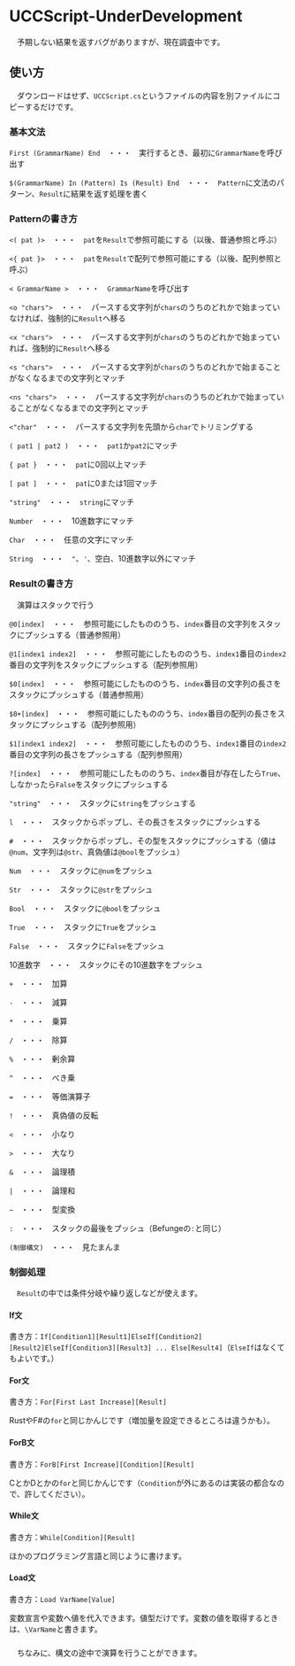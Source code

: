 # UCCScript-UnderDevelopment
　予期しない結果を返すバグがありますが、現在調査中です。
## 使い方
　ダウンロードはせず、`UCCScript.cs`というファイルの内容を別ファイルにコピーするだけです。
### 基本文法
`First (GrammarName) End`　・・・　実行するとき、最初に`GrammarName`を呼び出す

`$(GrammarName) In (Pattern) Is (Result) End`　・・・　`Pattern`に文法のパターン、`Result`に結果を返す処理を書く

### Patternの書き方
`<( pat )>`　・・・　`pat`を`Result`で参照可能にする（以後、普通参照と呼ぶ）

`<{ pat }>`　・・・　`pat`を`Result`で配列で参照可能にする（以後、配列参照と呼ぶ）

`< GrammarName >`　・・・　`GrammarName`を呼び出す

`<o "chars">`　・・・　パースする文字列が`chars`のうちのどれかで始まっていなければ、強制的に`Result`へ移る

`<x "chars">`　・・・　パースする文字列が`chars`のうちのどれかで始まっていれば、強制的に`Result`へ移る

`<s "chars">`　・・・　パースする文字列が`chars`のうちのどれかで始まることがなくなるまでの文字列とマッチ

`<ns "chars">`　・・・　パースする文字列が`chars`のうちのどれかで始まっていることがなくなるまでの文字列とマッチ

`<"char"`　・・・　パースする文字列を先頭から`char`でトリミングする

`( pat1 | pat2 )`　・・・　`pat1`か`pat2`にマッチ

`{ pat }`　・・・　`pat`に0回以上マッチ

`[ pat ]`　・・・　`pat`に0または1回マッチ

`"string"`　・・・　`string`にマッチ

`Number`　・・・　10進数字にマッチ

`Char`　・・・　任意の文字にマッチ

`String`　・・・　`"`、`'`、空白、10進数字以外にマッチ
### Resultの書き方
　演算はスタックで行う
 
`@0[index]`　・・・　参照可能にしたもののうち、`index`番目の文字列をスタックにプッシュする（普通参照用）

`@1[index1 index2]`　・・・　参照可能にしたもののうち、`index1`番目の`index2`番目の文字列をスタックにプッシュする（配列参照用）

`$0[index]`　・・・　参照可能にしたもののうち、`index`番目の文字列の長さをスタックにプッシュする（普通参照用）

`$0+[index]`　・・・　参照可能にしたもののうち、`index`番目の配列の長さをスタックにプッシュする（配列参照用）

`$1[index1 index2]`　・・・　参照可能にしたもののうち、`index1`番目の`index2`番目の文字列の長さをプッシュする（配列参照用）

`?[index]`　・・・　参照可能にしたもののうち、`index`番目が存在したら`True`、しなかったら`False`をスタックにプッシュする

`"string"`　・・・　スタックに`string`をプッシュする

`l`　・・・　スタックからポップし、その長さをスタックにプッシュする

`#`　・・・　スタックからポップし、その型をスタックにプッシュする（値は`@num`、文字列は`@str`、真偽値は`@bool`をプッシュ）

`Num`　・・・　スタックに`@num`をプッシュ

`Str`　・・・　スタックに`@str`をプッシュ

`Bool`　・・・　スタックに`@bool`をプッシュ

`True`　・・・　スタックに`True`をプッシュ

`False`　・・・　スタックに`False`をプッシュ

10進数字　・・・　スタックにその10進数字をプッシュ

`+`　・・・　加算

`-`　・・・　減算

`*`　・・・　乗算

`/`　・・・　除算

`%`　・・・　剰余算

`^`　・・・　べき乗

`=`　・・・　等価演算子

`!`　・・・　真偽値の反転

`<`　・・・　小なり

`>`　・・・　大なり

`&`　・・・　論理積

`|`　・・・　論理和

`~`　・・・　型変換

`:`　・・・　スタックの最後をプッシュ（Befungeの`:`と同じ）

`(制御構文)`　・・・　見たまんま

### 制御処理
　`Result`の中では条件分岐や繰り返しなどが使えます。
#### If文
書き方：`If[Condition1][Result1]ElseIf[Condition2][Result2]ElseIf[Condition3][Result3] ... Else[Result4]`（`ElseIf`はなくてもよいです。）
#### For文
書き方：`For[First Last Increase][Result]`

RustやF#の`for`と同じかんじです（増加量を設定できるところは違うかも）。
#### ForB文
書き方：`ForB[First Increase][Condition][Result]`

CとかDとかの`for`と同じかんじです（`Condition`が外にあるのは実装の都合なので、許してください）。
#### While文
書き方：`While[Condition][Result]`

ほかのプログラミング言語と同じように書けます。
#### Load文
書き方：`Load VarName[Value]`

変数宣言や変数へ値を代入できます。値型だけです。変数の値を取得するときは、`\VarName`と書きます。
### 
　ちなみに、構文の途中で演算を行うことができます。

